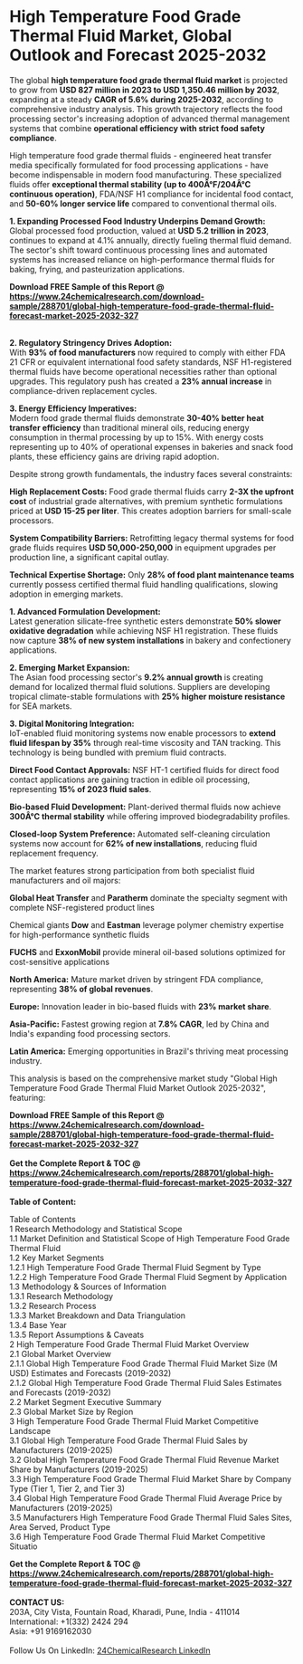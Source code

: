 <h1>High Temperature Food Grade Thermal Fluid Market, Global Outlook and Forecast 2025-2032</h1><p>The global <strong>high temperature food grade thermal fluid market</strong> is projected to grow from <strong>USD 827 million in 2023 to USD 1,350.46 million by 2032</strong>, expanding at a steady <strong>CAGR of 5.6% during 2025-2032</strong>, according to comprehensive industry analysis. This growth trajectory reflects the food processing sector's increasing adoption of advanced thermal management systems that combine <strong>operational efficiency with strict food safety compliance</strong>.</p><p>High temperature food grade thermal fluids - engineered heat transfer media specifically formulated for food processing applications - have become indispensable in modern food manufacturing. These specialized fluids offer <strong>exceptional thermal stability (up to 400Â°F/204Â°C continuous operation)</strong>, FDA/NSF H1 compliance for incidental food contact, and <strong>50-60% longer service life</strong> compared to conventional thermal oils.</p><p><strong>1. Expanding Processed Food Industry Underpins Demand Growth:</strong><br>
Global processed food production, valued at <strong>USD 5.2 trillion in 2023</strong>, continues to expand at 4.1% annually, directly fueling thermal fluid demand. The sector's shift toward continuous processing lines and automated systems has increased reliance on high-performance thermal fluids for baking, frying, and pasteurization applications.</p><div><b>Download FREE Sample of this Report @ 
            <a href="https://www.24chemicalresearch.com/download-sample/288701/global-high-temperature-food-grade-thermal-fluid-forecast-market-2025-2032-327">
            https://www.24chemicalresearch.com/download-sample/288701/global-high-temperature-food-grade-thermal-fluid-forecast-market-2025-2032-327</a></b></div><br><p><strong>2. Regulatory Stringency Drives Adoption:</strong><br>
With <strong>93% of food manufacturers</strong> now required to comply with either FDA 21 CFR or equivalent international food safety standards, NSF H1-registered thermal fluids have become operational necessities rather than optional upgrades. This regulatory push has created a <strong>23% annual increase</strong> in compliance-driven replacement cycles.</p><p><strong>3. Energy Efficiency Imperatives:</strong><br>
Modern food grade thermal fluids demonstrate <strong>30-40% better heat transfer efficiency</strong> than traditional mineral oils, reducing energy consumption in thermal processing by up to 15%. With energy costs representing up to 40% of operational expenses in bakeries and snack food plants, these efficiency gains are driving rapid adoption.</p><p>Despite strong growth fundamentals, the industry faces several constraints:</p><p><strong>High Replacement Costs:</strong> Food grade thermal fluids carry <strong>2-3X the upfront cost</strong> of industrial grade alternatives, with premium synthetic formulations priced at <strong>USD 15-25 per liter</strong>. This creates adoption barriers for small-scale processors.</p><p><strong>System Compatibility Barriers:</strong> Retrofitting legacy thermal systems for food grade fluids requires <strong>USD 50,000-250,000</strong> in equipment upgrades per production line, a significant capital outlay.</p><p><strong>Technical Expertise Shortage:</strong> Only <strong>28% of food plant maintenance teams</strong> currently possess certified thermal fluid handling qualifications, slowing adoption in emerging markets.</p><p><strong>1. Advanced Formulation Development:</strong><br>
Latest generation silicate-free synthetic esters demonstrate <strong>50% slower oxidative degradation</strong> while achieving NSF H1 registration. These fluids now capture <strong>38% of new system installations</strong> in bakery and confectionery applications.</p><p><strong>2. Emerging Market Expansion:</strong><br>
The Asian food processing sector's <strong>9.2% annual growth</strong> is creating demand for localized thermal fluid solutions. Suppliers are developing tropical climate-stable formulations with <strong>25% higher moisture resistance</strong> for SEA markets.</p><p><strong>3. Digital Monitoring Integration:</strong><br>
IoT-enabled fluid monitoring systems now enable processors to <strong>extend fluid lifespan by 35%</strong> through real-time viscosity and TAN tracking. This technology is being bundled with premium fluid contracts.</p><p><strong>Direct Food Contact Approvals:</strong> NSF HT-1 certified fluids for direct food contact applications are gaining traction in edible oil processing, representing <strong>15% of 2023 fluid sales</strong>.</p><p><strong>Bio-based Fluid Development:</strong> Plant-derived thermal fluids now achieve <strong>300Â°C thermal stability</strong> while offering improved biodegradability profiles.</p><p><strong>Closed-loop System Preference:</strong> Automated self-cleaning circulation systems now account for <strong>62% of new installations</strong>, reducing fluid replacement frequency.</p><p>The market features strong participation from both specialist fluid manufacturers and oil majors:</p><p><strong>Global Heat Transfer</strong> and <strong>Paratherm</strong> dominate the specialty segment with complete NSF-registered product lines</p><p>Chemical giants <strong>Dow</strong> and <strong>Eastman</strong> leverage polymer chemistry expertise for high-performance synthetic fluids</p><p><strong>FUCHS</strong> and <strong>ExxonMobil</strong> provide mineral oil-based solutions optimized for cost-sensitive applications</p><p><strong>North America:</strong> Mature market driven by stringent FDA compliance, representing <strong>38% of global revenues</strong>.</p><p><strong>Europe:</strong> Innovation leader in bio-based fluids with <strong>23% market share</strong>.</p><p><strong>Asia-Pacific:</strong> Fastest growing region at <strong>7.8% CAGR</strong>, led by China and India's expanding food processing sectors.</p><p><strong>Latin America:</strong> Emerging opportunities in Brazil's thriving meat processing industry.</p><p>This analysis is based on the comprehensive market study "Global High Temperature Food Grade Thermal Fluid Market Outlook 2025-2032", featuring:</p><div><b>Download FREE Sample of this Report @ 
            <a href="https://www.24chemicalresearch.com/download-sample/288701/global-high-temperature-food-grade-thermal-fluid-forecast-market-2025-2032-327">
            https://www.24chemicalresearch.com/download-sample/288701/global-high-temperature-food-grade-thermal-fluid-forecast-market-2025-2032-327</a></b></div><br><div><b>Get the Complete Report & TOC @ 
            <a href="https://www.24chemicalresearch.com/reports/288701/global-high-temperature-food-grade-thermal-fluid-forecast-market-2025-2032-327">
            https://www.24chemicalresearch.com/reports/288701/global-high-temperature-food-grade-thermal-fluid-forecast-market-2025-2032-327</a></b></div><br>
            <b>Table of Content:</b><p>Table of Contents<br />
1 Research Methodology and Statistical Scope<br />
1.1 Market Definition and Statistical Scope of High Temperature Food Grade Thermal Fluid<br />
1.2 Key Market Segments<br />
1.2.1 High Temperature Food Grade Thermal Fluid Segment by Type<br />
1.2.2 High Temperature Food Grade Thermal Fluid Segment by Application<br />
1.3 Methodology & Sources of Information<br />
1.3.1 Research Methodology<br />
1.3.2 Research Process<br />
1.3.3 Market Breakdown and Data Triangulation<br />
1.3.4 Base Year<br />
1.3.5 Report Assumptions & Caveats<br />
2 High Temperature Food Grade Thermal Fluid Market Overview<br />
2.1 Global Market Overview<br />
2.1.1 Global High Temperature Food Grade Thermal Fluid Market Size (M USD) Estimates and Forecasts (2019-2032)<br />
2.1.2 Global High Temperature Food Grade Thermal Fluid Sales Estimates and Forecasts (2019-2032)<br />
2.2 Market Segment Executive Summary<br />
2.3 Global Market Size by Region<br />
3 High Temperature Food Grade Thermal Fluid Market Competitive Landscape<br />
3.1 Global High Temperature Food Grade Thermal Fluid Sales by Manufacturers (2019-2025)<br />
3.2 Global High Temperature Food Grade Thermal Fluid Revenue Market Share by Manufacturers (2019-2025)<br />
3.3 High Temperature Food Grade Thermal Fluid Market Share by Company Type (Tier 1, Tier 2, and Tier 3)<br />
3.4 Global High Temperature Food Grade Thermal Fluid Average Price by Manufacturers (2019-2025)<br />
3.5 Manufacturers High Temperature Food Grade Thermal Fluid Sales Sites, Area Served, Product Type<br />
3.6 High Temperature Food Grade Thermal Fluid Market Competitive Situatio</p><div><b>Get the Complete Report & TOC @ 
            <a href="https://www.24chemicalresearch.com/reports/288701/global-high-temperature-food-grade-thermal-fluid-forecast-market-2025-2032-327">
            https://www.24chemicalresearch.com/reports/288701/global-high-temperature-food-grade-thermal-fluid-forecast-market-2025-2032-327</a></b></div><br><b>CONTACT US:</b><br>
            203A, City Vista, Fountain Road, Kharadi, Pune, India - 411014<br>
            International: +1(332) 2424 294<br>
            Asia: +91 9169162030 <br><br>
            Follow Us On LinkedIn: <a href="https://www.linkedin.com/company/24chemicalresearch/">24ChemicalResearch LinkedIn</a>